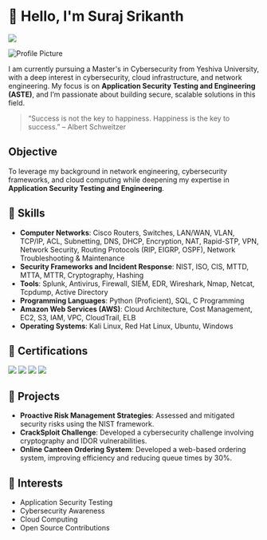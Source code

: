 # 👋 Hello, I'm Suraj Srikanth
<a href="https://www.linkedin.com/in/suraj509/"><img src="https://img.shields.io/badge/-LinkedIn-0072b1?&style=for-the-badge&logo=linkedin&logoColor=white" /></a>

![Profile Picture](https://example.com/path-to-your-image.jpg)

I am currently pursuing a Master's in Cybersecurity from Yeshiva University, with a deep interest in cybersecurity, cloud infrastructure, and network engineering. My focus is on **Application Security Testing and Engineering (ASTE)**, and I’m passionate about building secure, scalable solutions in this field.

> “Success is not the key to happiness. Happiness is the key to success.” – Albert Schweitzer

## Objective
To leverage my background in network engineering, cybersecurity frameworks, and cloud computing while deepening my expertise in **Application Security Testing and Engineering**.

## 🌟 Skills
- **Computer Networks**: Cisco Routers, Switches, LAN/WAN, VLAN, TCP/IP, ACL, Subnetting, DNS, DHCP, Encryption, NAT, Rapid-STP, VPN, Network Security, Routing Protocols (RIP, EIGRP, OSPF), Network Troubleshooting & Maintenance
- **Security Frameworks and Incident Response**: NIST, ISO, CIS, MTTD, MTTA, MTTR, Cryptography, Hashing
- **Tools**: Splunk, Antivirus, Firewall, SIEM, EDR, Wireshark, Nmap, Netcat, Tcpdump, Active Directory
- **Programming Languages**: Python (Proficient), SQL, C Programming
- **Amazon Web Services (AWS)**: Cloud Architecture, Cost Management, EC2, S3, IAM, VPC, CloudTrail, ELB
- **Operating Systems**: Kali Linux, Red Hat Linux, Ubuntu, Windows

## 📜 Certifications
<div>
    <img src="https://img.shields.io/badge/-CCNA-1572B6?&style=for-the-badge&logo=Cisco&logoColor=white" />
    <img src="https://img.shields.io/badge/-Google_Cybersecurity_Professional_Certificate-4285F4?&style=for-the-badge&logo=Google&logoColor=white" />
    <img src="https://img.shields.io/badge/-Google_IT_Support_Professional_Certificate-4285F4?&style=for-the-badge&logo=Google&logoColor=white" />
    <img src="https://img.shields.io/badge/-AWS_Cloud_Practitioner-FF9900?&style=for-the-badge&logo=Amazon&logoColor=white" />
</div>

## 🚀 Projects
- **Proactive Risk Management Strategies**: Assessed and mitigated security risks using the NIST framework.
- **CrackSploit Challenge**: Developed a cybersecurity challenge involving cryptography and IDOR vulnerabilities.
- **Online Canteen Ordering System**: Developed a web-based ordering system, improving efficiency and reducing queue times by 30%.

## 🌟 Interests
- Application Security Testing
- Cybersecurity Awareness
- Cloud Computing
- Open Source Contributions
